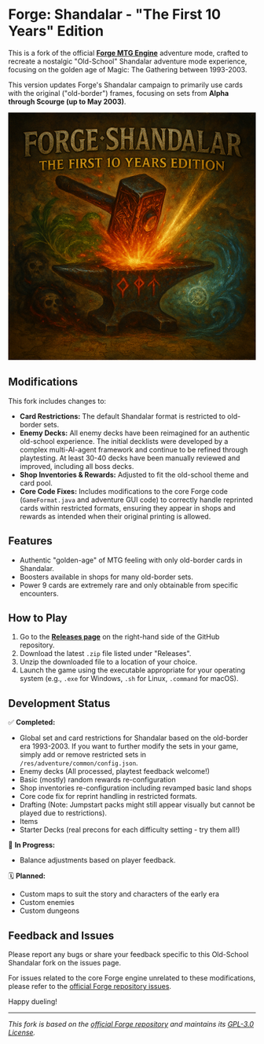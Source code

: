# Forge: Shandalar - "The First 10 Years" Edition

This is a fork of the official **[Forge MTG Engine](https://github.com/Card-Forge/forge)** adventure mode, crafted to recreate a nostalgic "Old-School" Shandalar adventure mode experience, focusing on the golden age of Magic: The Gathering between 1993-2003.

This version updates Forge's Shandalar campaign to primarily use cards with the original ("old-border") frames, focusing on sets from **Alpha through Scourge (up to May 2003)**.

![Shandalar Title Image](Title_image.PNG)

## Modifications

This fork includes changes to:

*   **Card Restrictions:** The default Shandalar format is restricted to old-border sets.
*   **Enemy Decks:** All enemy decks have been reimagined for an authentic old-school experience. The initial decklists were developed by a complex multi-AI-agent framework and continue to be refined through playtesting. At least 30-40 decks have been manually reviewed and improved, including all boss decks.
*   **Shop Inventories & Rewards:** Adjusted to fit the old-school theme and card pool.
*   **Core Code Fixes:** Includes modifications to the core Forge code (`GameFormat.java` and adventure GUI code) to correctly handle reprinted cards within restricted formats, ensuring they appear in shops and rewards as intended when their original printing is allowed.

## Features

*   Authentic "golden-age" of MTG feeling with only old-border cards in Shandalar.
*   Boosters available in shops for many old-border sets.
*   Power 9 cards are extremely rare and only obtainable from specific encounters.

## How to Play

1.  Go to the **[Releases page](https://github.com/vanja-ivancevic/forge-old-school-shandalar/releases)** on the right-hand side of the GitHub repository.
2.  Download the latest `.zip` file listed under "Releases".
3.  Unzip the downloaded file to a location of your choice.
4.  Launch the game using the executable appropriate for your operating system (e.g., `.exe` for Windows, `.sh` for Linux, `.command` for macOS).
## Development Status

✅ **Completed:**

*   Global set and card restrictions for Shandalar based on the old-border era 1993-2003. If you want to further modify the sets in your game, simply add or remove restricted sets in `/res/adventure/common/config.json`.
*   Enemy decks (All processed, playtest feedback welcome!)
*   Basic (mostly) random rewards re-configuration
*   Shop inventories re-configuration including revamped basic land shops
*   Core code fix for reprint handling in restricted formats.
*   Drafting (Note: Jumpstart packs might still appear visually but cannot be played due to restrictions).
*   Items
*   Starter Decks (real precons for each difficulty setting - try them all!)

🔄 **In Progress:**

*   Balance adjustments based on player feedback.

🗓️ **Planned:**

*   Custom maps to suit the story and characters of the early era
*   Custom enemies
*   Custom dungeons

## Feedback and Issues

Please report any bugs or share your feedback specific to this Old-School Shandalar fork on the issues page.

For issues related to the core Forge engine unrelated to these modifications, please refer to the [official Forge repository issues](https://github.com/Card-Forge/forge/issues).

Happy dueling!


---
*This fork is based on the [official Forge repository](https://github.com/Card-Forge/forge) and maintains its [GPL-3.0 License](LICENSE).*
